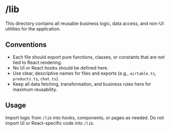 # /lib

This directory contains all reusable business logic, data access, and non-UI utilities for the application.

## Conventions
- Each file should export pure functions, classes, or constants that are not tied to React rendering.
- No UI or React hooks should be defined here.
- Use clear, descriptive names for files and exports (e.g., `airtable.ts`, `products.ts`, `chat.ts`).
- Keep all data fetching, transformation, and business rules here for maximum reusability.

## Usage
Import logic from `/lib` into hooks, components, or pages as needed. Do not import UI or React-specific code into `/lib`. 
